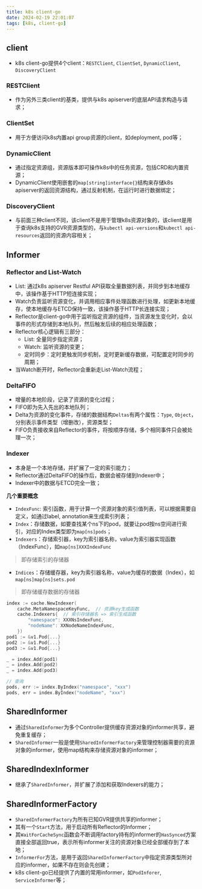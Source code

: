 ```yaml
---
title: k8s client-go
date: 2024-02-19 22:01:07
tags: [k8s, client-go]
---
```

## client
* k8s client-go提供4个client：`RESTClient`, `ClientSet`, `DynamicClient`, `DiscoveryClient`

### RESTClient
* 作为另外三类client的基类，提供与k8s apiserver的底层API请求构造与请求；

### ClientSet
* 用于方便访问k8s内置api group资源的client，如deployment, pod等；

### DynamicClient
* 通过指定资源组，资源版本即可操作k8s中的任务资源，包括CRD和内置资源；
* DynamicClient使用嵌套的`map[string]interface{}`结构来存储k8s apiserver的返回资源结构，通过反射机制，在运行时进行数据绑定；

### DiscoveryClient
* 与前面三种client不同，该client不是用于管理k8s资源对象的，该client是用于查询k8s支持的GVR资源类型的，与`kubectl api-versions`和`kubectl api-resources`返回的资源内容相关；


## Informer
### Reflector and List-Watch
* List: 通过k8s apiserver Restful API获取全量数据列表，并同步到本地缓存中，该操作基于HTTP短连接实现；
* Watch负责监听资源变化，并调用相应事件处理函数进行处理，如更新本地缓存，使本地缓存与ETCD保持一致，该操作基于HTTP长连接实现；
* Reflector是client-go中用于监听指定资源的组件，当资源发生变化时，会以事件的形式存储到本地队列，然后触发后续的相应处理函数；
* Reflector核心逻辑有三部分：
    * List: 全量同步指定资源；
    * Watch: 监听资源的变更；
    * 定时同步：定时更触发同步机制，定时更新缓存数据，可配置定时同步的周期；
* 当Watch断开时，Reflector会重新走List-Watch流程；

### DeltaFIFO
* 增量的本地阶段，记录了资源的变化过程；
* FIFO即为先入先出的本地队列；
* Delta为资源的变化事件，存储的数据结构`Deltas`有两个属性：`Type`, `Object`，分别表示事件类型（增删改），资源类型；
* FIFO负责接收来自Reflector的事件，将按顺序存储，多个相同事件只会被处理一次；

### Indexer
* 本身是一个本地存储，并扩展了一定的索引能力；
* Reflector通过DeltaFIFO的操作后，数据会被存储到Indexer中；
* Indexer中的数据与ETCD完全一致；

**几个重要概念**

* `IndexFunc`: 索引函数，用于计算一个资源对象的索引值列表，可以根据需要自定义，如通过label, annotation来生成索引列表；
* `Index`：存储数据，如要查找某个ns下的pod，就要让pod按ns空间进行索引，对应的Index类型即为`map[ns]pods`；
* `Indexers`：存储索引器，key为索引器名称，value为索引器实现函数（IndexFunc），如`map[ns]XXXIndexFunc`
> 即存储索引的存储器
* `Indices`：存储缓存器，key为索引器名称，value为缓存的数据（Index），如`map[ns]map[ns]sets.pod`
> 即存储缓存数据的存储器

```go
index := cache.NewIndexer(
    cache.MetaNamespaceKeyFunc,  // 资源key生成函数
    cache.Indexers{  // 索引存储器名 => 索引生成函数
        "namespace": XXXNsIndexFunc, 
        "nodeName": XXNodeNameIndexFunc,
    })
pod1 := &v1.Pod{...}
pod2 := &v1.Pod{...}
pod3 := &v1.Pod{...}

_ = index.Add(pod1)
_ = index.Add(pod2)
_ = index.Add(pod3)

// 查询
pods, err := index.ByIndex("namespace", "xxx")
pods, err = index.ByIndex("nodeName", "xxx")
```

## SharedInformer
* 通过`SharedInformer`为多个Controller提供缓存资源对象的informer共享，避免重复缓存；
* `SharedInformer`一般是使用`SharedInformerFactory`来管理控制器需要的资源对象的informer，使用map结构来存储资源对象的informer；

## SharedIndexInformer
* 继承了`SharedInformer`，并扩展了添加和获取Indexers的能力；

## SharedInformerFactory
* `SharedInformerFactory`为所有已知GVR提供共享的informer；
* 其有一个`Start`方法，用于启动所有Reflector的Informer；
* 其`WaitForCacheSync`函数会不断调用factory持有的informer的`HasSynced`方案直接全部返回true，表示所有informer关注的资源对象已经全部缓存到了本地；
* `InformerFor`方法，是用于返回`SharedInformerFactory`中指定资源类型所对应的informer，如果不存在则会先创建；
* k8s client-go已经提供了内置的常用informer，如`PodInforer`, `ServiceInformer`等；



